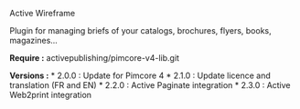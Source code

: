 Active Wireframe

Plugin for managing briefs of your catalogs, brochures, flyers, books, magazines...

**Require :** activepublishing/pimcore-v4-lib.git

**Versions :**
    * 2.0.0 : Update for Pimcore 4
    * 2.1.0 : Update licence and translation (FR and EN)
    * 2.2.0 : Active Paginate integration 
    * 2.3.0 : Active Web2print integration 